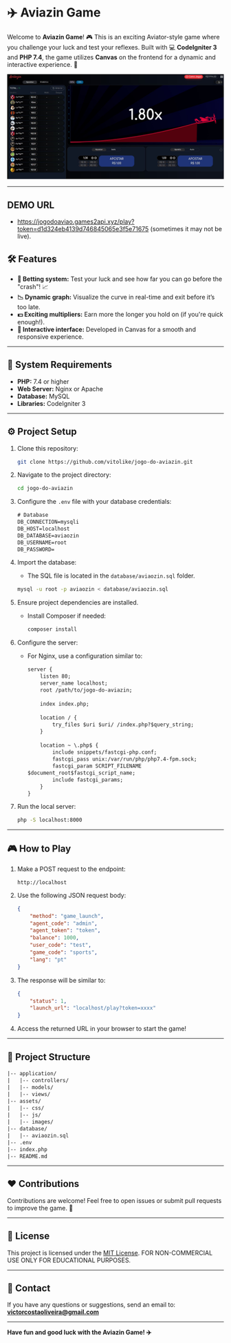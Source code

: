 # ✈️ Aviazin Game

Welcome to **Aviazin Game**! 🎮 This is an exciting Aviator-style game where you challenge your luck and test your reflexes. Built with 💻 **CodeIgniter 3** and **PHP 7.4**, the game utilizes **Canvas** on the frontend for a dynamic and interactive experience. 🚀

![Aviazin Game](image.JPG)

---

## DEMO URL
- https://jogodoaviao.games2api.xyz/play?token=d1d324eb4139d746845065e3f5e71675 (sometimes it may not be live).

## 🛠️ Features

- **🎲 Betting system:** Test your luck and see how far you can go before the "crash"! 📈
- **📉 Dynamic graph:** Visualize the curve in real-time and exit before it’s too late.
- **💵 Exciting multipliers:** Earn more the longer you hold on (if you're quick enough!).
- **🎨 Interactive interface:** Developed in Canvas for a smooth and responsive experience.

---

## 🚀 System Requirements

- **PHP:** 7.4 or higher
- **Web Server:** Nginx or Apache
- **Database:** MySQL
- **Libraries:** CodeIgniter 3

---

## ⚙️ Project Setup

1. Clone this repository:
   ```bash
   git clone https://github.com/vitolike/jogo-do-aviazin.git
   ```

2. Navigate to the project directory:
   ```bash
   cd jogo-do-aviazin
   ```

3. Configure the `.env` file with your database credentials:
   ```env
   # Database
   DB_CONNECTION=mysqli
   DB_HOST=localhost
   DB_DATABASE=aviaozin
   DB_USERNAME=root
   DB_PASSWORD=
   ```

4. Import the database:
   - The SQL file is located in the `database/aviaozin.sql` folder.
   ```bash
   mysql -u root -p aviaozin < database/aviaozin.sql
   ```

5. Ensure project dependencies are installed.
   - Install Composer if needed:
     ```bash
     composer install
     ```

6. Configure the server:
   - For Nginx, use a configuration similar to:
     ```nginx
     server {
         listen 80;
         server_name localhost;
         root /path/to/jogo-do-aviazin;

         index index.php;

         location / {
             try_files $uri $uri/ /index.php?$query_string;
         }

         location ~ \.php$ {
             include snippets/fastcgi-php.conf;
             fastcgi_pass unix:/var/run/php/php7.4-fpm.sock;
             fastcgi_param SCRIPT_FILENAME $document_root$fastcgi_script_name;
             include fastcgi_params;
         }
     }
     ```

7. Run the local server:
   ```bash
   php -S localhost:8000
   ```

---

## 🎮 How to Play

1. Make a POST request to the endpoint:
   ```
   http://localhost
   ```

2. Use the following JSON request body:
   ```json
   {
       "method": "game_launch",
       "agent_code": "admin",
       "agent_token": "token",
       "balance": 1000,
       "user_code": "test",
       "game_code": "sports",
       "lang": "pt"
   }
   ```

3. The response will be similar to:
   ```json
   {
       "status": 1,
       "launch_url": "localhost/play?token=xxxx"
   }
   ```

4. Access the returned URL in your browser to start the game!

---

## 📂 Project Structure

```
|-- application/
|   |-- controllers/
|   |-- models/
|   |-- views/
|-- assets/
|   |-- css/
|   |-- js/
|   |-- images/
|-- database/
|   |-- aviaozin.sql
|-- .env
|-- index.php
|-- README.md
```

---

## ❤️ Contributions

Contributions are welcome! Feel free to open issues or submit pull requests to improve the game. 🌟

---

## 📜 License

This project is licensed under the [MIT License](LICENSE). FOR NON-COMMERCIAL USE ONLY FOR EDUCATIONAL PURPOSES.

---

## 📧 Contact

If you have any questions or suggestions, send an email to: **victorcostaoliveira@gmail.com**

---

**Have fun and good luck with the Aviazin Game! ✈️**
